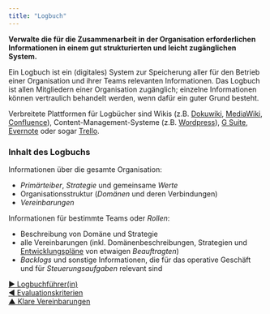 ```yaml
---
title: "Logbuch"
---
```



**Verwalte die für die Zusammenarbeit in der Organisation erforderlichen Informationen in einem gut strukturierten und leicht zugänglichen System.**

Ein Logbuch ist ein (digitales) System zur Speicherung aller für den Betrieb einer Organisation und ihrer Teams relevanten Informationen. Das Logbuch ist allen Mitgliedern einer Organisation zugänglich; einzelne Informationen können vertraulich behandelt werden, wenn dafür ein guter Grund besteht.

Verbreitete Plattformen für Logbücher sind Wikis (z.B. [Dokuwiki](https://www.dokuwiki.org/), [MediaWiki](https://www.mediawiki.org/), [Confluence](https://www.atlassian.com/software/confluence)), Content-Management-Systeme (z.B. [Wordpress](https://wordpress.org/)), [G Suite](https://gsuite.google.com), [Evernote](https://evernote.com/business) oder sogar [Trello](https://trello.com/).

### Inhalt des Logbuchs

Informationen über die gesamte Organisation:

- <dfn data-info="Primärtreiber: Der Primärtreiber einer Domäne ist der übergeordnete Treiber, den die Verantwortlichen für diese Domäne beantworten.">Primärteiber</dfn>, <dfn data-info="Strategie: Der generelle Ansatz, wie Mitarbeiter planen, in einer bestimmten Domäne Wert zu schöpfen.">Strategie</dfn> und gemeinsame <dfn data-info="Werte: Wichtige Prinzipien, an denen Personen ihr Verhalten ausrichten. Nicht zu verwechseln mit dem Begriff &quot;Wert&quot; (Singular) in Zusammenhang mit Treibern.">Werte</dfn>
- Organisationsstruktur (<dfn data-info="Domäne: Ein eigener Arbeits-, Einfluss-  und Entscheidungsbereich innerhalb einer Organisation.">Domänen</dfn> und deren Verbindungen)
- <dfn data-info="Vereinbarung: Eine (gemeinsam) beschlossene Richtlinie, oder ein Prozess oder Protokoll, um den Wertfluss in der Organisation zu gestalten.">Vereinbarungen</dfn> 

Informationen für bestimmte Teams oder <dfn data-info="Rolle: Ein Domäne, die an eine Einzelperson delegiert wird.">Rollen</dfn>:

- Beschreibung von Domäne und Strategie
- alle Vereinbarungen (inkl. Domänenbeschreibungen, Strategien und [Entwicklungspläne](development-plan.html) von etwaigen <dfn data-info="Beauftragte: Eine Person oder Gruppe, die die Verantwortlichkeit für eine Domäne übernimmt.">Beauftragten</dfn>)
- <dfn data-info="Backlog: Eine Liste von (meist priorisierten) offenen Aufgaben (Leistungen), oder Treibern, die noch bearbeitet werden müssen.">Backlogs</dfn> und sonstige Informationen, die für das operative Geschäft und für <dfn data-info="Governance: Alle Tätigkeiten, die mit der Festlegung von Zielen und den aus diesen Zielen resultierenden Steuerungsaufgaben zu tun haben: Menschen mit der entsprechenden Befugnissen treffen bewusst Entscheidungen, die die Wertschöpfung  der Organisation (und die der Teams und Personen innerhalb der Organisation)  mittel- und langfristig steuern, und entwickeln diese Entscheidungen stetig anhand der gewonnenen Erkenntnisse weiter. Diese Entscheidungen begrenzen Handlungsspielräume, lenken zukünftige Entscheidungen, Verteilen Ressourcen und legen Details zu Leistungen fest.">Steuerungsaufgaben</dfn> relevant sind

[&#9654; Logbuchführer(in)](logbook-keeper.html)<br/>[&#9664; Evaluationskriterien](evaluation-criteria.html)<br/>[&#9650; Klare Vereinbarungen](defining-agreements.html)

